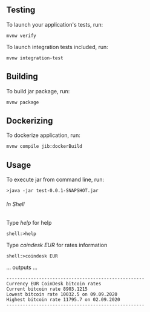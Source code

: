 ## Testing
To launch your application's tests, run:
```
mvnw verify
```
To launch integration tests included, run:
```
mvnw integration-test
```
## Building
To build jar package, run:
```
mvnw package
```
## Dockerizing
To dockerize application, run:
```
mvnw compile jib:dockerBuild
```
## Usage
To execute jar from command line, run: 
```
>java -jar test-0.0.1-SNAPSHOT.jar
```
###### In Shell
Type *help* for help
```
shell:>help
```
Type *coindesk EUR* for rates information
```
shell:>coindesk EUR
```
... outputs ...
```
---------------------------------------------------
Currency EUR CoinDesk bitcoin rates
Current bitcoin rate 8903.1215
Lowest bitcoin rate 10032.5 on 09.09.2020
Highest bitcoin rate 11795.7 on 02.09.2020
---------------------------------------------------
```
